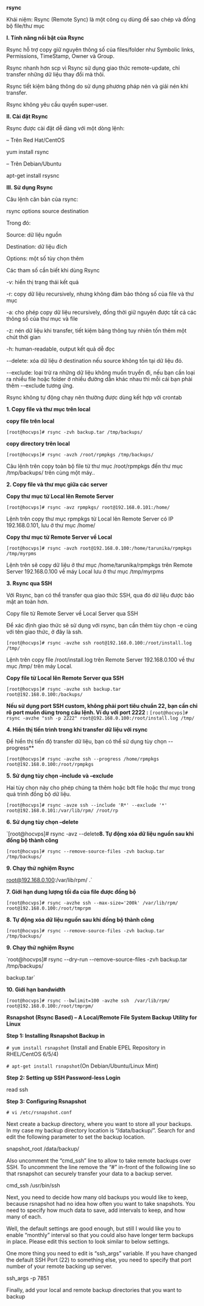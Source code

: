 **rsync**

Khái niệm: Rsync (Remote Sync) là một công cụ dùng để sao chép và đồng bộ file/thư mục

**I. Tính năng nổi bật của Rsync**

Rsync hỗ trợ copy giữ nguyên thông số của files/folder như Symbolic links, Permissions, TimeStamp, Owner và Group.

Rsync nhanh hơn scp vì Rsync sử dụng giao thức remote-update, chỉ transfer những dữ liệu thay đổi mà thôi.

Rsync tiết kiệm băng thông do sử dụng phương pháp nén và giải nén khi transfer.

Rsync không yêu cầu quyền super-user.

**II. Cài đặt Rsync**

Rsync được cài đặt dễ dàng với một dòng lệnh:

– Trên Red Hat/CentOS

yum install rsync

– Trên Debian/Ubuntu

apt-get install rsysnc

**III. Sử dụng Rsync**

Câu lệnh căn bản của rsync:

rsync options source destination

Trong đó:

Source: dữ liệu nguồn

Destination: dữ liệu đích

Options: một số tùy chọn thêm

Các tham số cần biết khi dùng Rsync

-v: hiển thị trạng thái kết quả

-r: copy dữ liệu recursively, nhưng không đảm bảo thông số của file và thư mục

-a: cho phép copy dữ liệu recursively, đồng thời giữ nguyên được tất cả các thông số của thư mục và file

-z: nén dữ liệu khi transfer, tiết kiệm băng thông tuy nhiên tốn thêm một chút thời gian

-h: human-readable, output kết quả dễ đọc

--delete: xóa dữ liệu ở destination nếu source không tồn tại dữ liệu đó.

--exclude: loại trừ ra những dữ liệu không muốn truyền đi, nếu bạn cần loại ra nhiều file hoặc folder ở nhiều đường dẫn khác nhau thì mỗi cái bạn phải thêm --exclude tương ứng.

Rsync không tự động chạy nên thường được dùng kết hợp với crontab

**1. Copy file và thư mục trên local**

**copy file trên local**

`[root@hocvps]# rsync -zvh backup.tar /tmp/backups/`

**copy directory trên local**

`[root@hocvps]# rsync -avzh /root/rpmpkgs /tmp/backups/`

Câu lệnh trên copy toàn bộ file từ thư mục /root/rpmpkgs đến thư mục /tmp/backups/ trên cùng một máy..

**2. Copy file và thư mục giữa các server**

**Copy thư mục từ Local lên Remote Server**

`[root@hocvps]# rsync -avz rpmpkgs/ root@192.168.0.101:/home/`

Lệnh trên copy thư mục rpmpkgs từ Local lên Remote Server có IP 192.168.0.101, lưu ở thư mục /home/

**Copy thư mục từ Remote Server về Local**

`[root@hocvps]# rsync -avzh root@192.168.0.100:/home/tarunika/rpmpkgs /tmp/myrpms`

Lệnh trên sẽ copy dữ liệu ở thư mục /home/tarunika/rpmpkgs trên Remote Server 192.168.0.100 về máy Local lưu ở thư mục /tmp/myrpms

**3. Rsync qua SSH**

Với Rsync, bạn có thể transfer qua giao thức SSH, qua đó dữ liệu được bảo mật an toàn hơn.

Copy file từ Remote Server về Local Server qua SSH

Để xác định giao thức sẽ sử dụng với rsync, bạn cần thêm tùy chọn -e cùng với tên giao thức, ở đây là ssh.

`[root@hocvps]# rsync -avzhe ssh root@192.168.0.100:/root/install.log /tmp/`

Lệnh trên copy file /root/install.log trên Remote Server 192.168.0.100 về thư mục /tmp/ trên máy Local.

**Copy file từ Local lên Remote Server qua SSH**

`[root@hocvps]# rsync -avzhe ssh backup.tar root@192.168.0.100:/backups/`

**Nếu sử dụng port SSH custom, không phải port tiêu chuẩn 22, bạn cần chỉ rõ port muốn dùng trong câu lệnh. Ví dụ với port 2222 :**
`[root@hocvps]# rsync -avzhe "ssh -p 2222" root@192.168.0.100:/root/install.log /tmp/`

**4. Hiển thị tiến trình trong khi transfer dữ liệu với rsync**

Để hiển thị tiến độ transfer dữ liệu, bạn có thể sử dụng tùy chọn --progress**

`[root@hocvps]# rsync -avzhe ssh --progress /home/rpmpkgs root@192.168.0.100:/root/rpmpkgs`

**5. Sử dụng tùy chọn –include và –exclude**

Hai tùy chọn này cho phép chúng ta thêm hoặc bớt file hoặc thư mục trong quá trình đồng bộ dữ liệu.

`[root@hocvps]# rsync -avze ssh --include 'R*' --exclude '*' root@192.168.0.101:/var/lib/rpm/ /root/rp`

**6. Sử dụng tùy chọn –delete**

`[root@hocvps]# rsync -avz --delete**8. Tự động xóa dữ liệu nguồn sau khi đồng bộ thành công**

`[root@hocvps]# rsync --remove-source-files -zvh backup.tar /tmp/backups/`

**9. Chạy thử nghiệm Rsync**

root@192.168.0.100:/var/lib/rpm/ .`

**7. Giới hạn dung lượng tối đa của file được đồng bộ**

`[root@hocvps]# rsync -avzhe ssh --max-size='200k' /var/lib/rpm/ root@192.168.0.100:/root/tmprpm`

**8. Tự động xóa dữ liệu nguồn sau khi đồng bộ thành công**

`[root@hocvps]# rsync --remove-source-files -zvh backup.tar /tmp/backups/`

**9. Chạy thử nghiệm Rsync**

`root@hocvps]# rsync --dry-run --remove-source-files -zvh backup.tar /tmp/backups/

backup.tar`

**10. Giới hạn bandwidth**

`[root@hocvps]# rsync --bwlimit=100 -avzhe ssh  /var/lib/rpm/  root@192.168.0.100:/root/tmprpm/`

**Rsnapshot (Rsync Based) – A Local/Remote File System Backup Utility for Linux**

**Step 1: Installing Rsnapshot Backup in**

`# yum install rsnapshot` (Install and Enable EPEL Repository in RHEL/CentOS 6/5/4)

`# apt-get install rsnapshot`(On Debian/Ubuntu/Linux Mint)

**Step 2: Setting up SSH Password-less Login**

read ssh

**Step 3: Configuring Rsnapshot**

`# vi /etc/rsnapshot.conf`

Next create a backup directory, where you want to store all your backups. In my case my backup directory location is “/data/backup/”. Search for and edit the following parameter to set the backup location.

snapshot_root			 /data/backup/

Also uncomment the “cmd_ssh” line to allow to take remote backups over SSH. To uncomment the line remove the “#” in-front of the following line so that rsnapshot can securely transfer your data to a backup server.

cmd_ssh			/usr/bin/ssh

Next, you need to decide how many old backups you would like to keep, because rsnapshot had no idea how often you want to take snapshots. You need to specify how much data to save, add intervals to keep, and how many of each.

Well, the default settings are good enough, but still I would like you to enable “monthly” interval so that you could also have longer term backups in place. Please edit this section to look similar to below settings.

One more thing you need to edit is “ssh_args” variable. If you have changed the default SSH Port (22) to something else, you need to specify that port number of your remote backing up server.

ssh_args		-p 7851

Finally, add your local and remote backup directories that you want to backup
